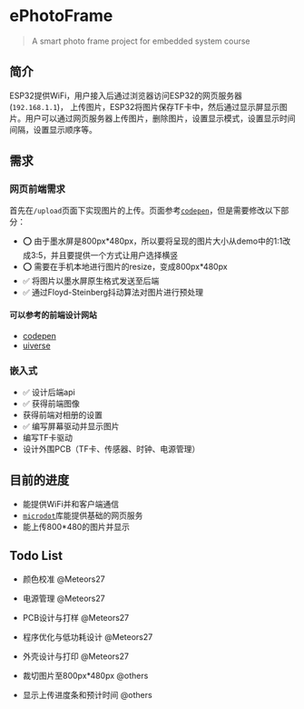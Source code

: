 # ePhotoFrame
> A smart photo frame project for embedded system course
## 简介
ESP32提供WiFi，用户接入后通过浏览器访问ESP32的网页服务器(`192.168.1.1`)， 上传图片，ESP32将图片保存TF卡中，然后通过显示屏显示图片。用户可以通过网页服务器上传图片，删除图片，设置显示模式，设置显示时间间隔，设置显示顺序等。

## 需求
### 网页前端需求
首先在`/upload`页面下实现图片的上传。页面参考[`codepen`](https://codepen.io/chonin/pen/gZwgaj)，但是需要修改以下部分：
- ⭕️ 由于墨水屏是800px*480px，所以要将呈现的图片大小从demo中的1:1改成3:5，并且要提供一个方式让用户选择横竖
- ⭕️ 需要在手机本地进行图片的resize，变成800px*480px
- ✅ 将图片以墨水屏原生格式发送至后端
- ✅ 通过Floyd-Steinberg抖动算法对图片进行预处理

#### 可以参考的前端设计网站
- [codepen](https://codepen.io/)
- [uiverse](https://uiverse.io/)

### 嵌入式
- ✅ 设计后端api
- ✅ 获得前端图像
- 获得前端对相册的设置
- ✅ 编写屏幕驱动并显示图片
- 编写TF卡驱动
- 设计外围PCB（TF卡、传感器、时钟、电源管理）



## 目前的进度
- 能提供WiFi并和客户端通信
- [`microdot`](https://github.com/miguelgrinberg/microdot)库能提供基础的网页服务
- 能上传800*480的图片并显示

## Todo List
- 颜色校准 @Meteors27
- 电源管理 @Meteors27
- PCB设计与打样 @Meteors27
- 程序优化与低功耗设计 @Meteors27
- 外壳设计与打印 @Meteors27

- 裁切图片至800px*480px @others
- 显示上传进度条和预计时间 @others
